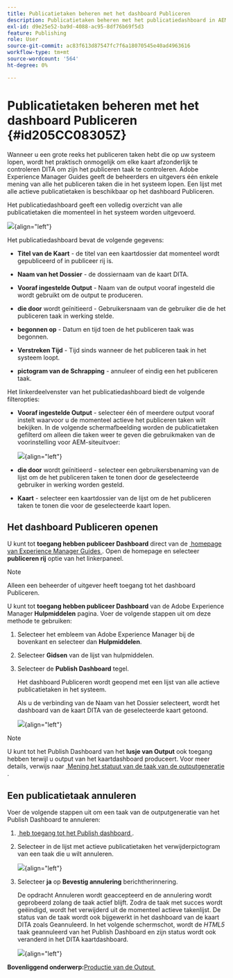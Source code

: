 ```yaml
---
title: Publicatietaken beheren met het dashboard Publiceren
description: Publicatietaken beheren met het publicatiedashboard in AEM Guides. Zorg dat u weet hoe u toegang krijgt tot het publicatiedashboard en annuleer een publicatietaak.
exl-id: d9e25e52-ba9d-4088-ac95-8df76b69f5d3
feature: Publishing
role: User
source-git-commit: ac83f613d87547fc7f6a18070545e40ad4963616
workflow-type: tm+mt
source-wordcount: '564'
ht-degree: 0%

---
```


# Publicatietaken beheren met het dashboard Publiceren {#id205CC08305Z}

Wanneer u een grote reeks het publiceren taken hebt die op uw systeem lopen, wordt het praktisch onmogelijk om elke kaart afzonderlijk te controleren DITA om zijn het publiceren taak te controleren. Adobe Experience Manager Guides geeft de beheerders en uitgevers één enkele mening van alle het publiceren taken die in het systeem lopen. Een lijst met alle actieve publicatietaken is beschikbaar op het dashboard Publiceren.

Het publicatiedashboard geeft een volledig overzicht van alle publicatietaken die momenteel in het systeem worden uitgevoerd.

![](images/publish-dashboard.png){align="left"}

Het publicatiedashboard bevat de volgende gegevens:

- **Titel van de Kaart** - de titel van een kaartdossier dat momenteel wordt gepubliceerd of in publiceer rij is.

- **Naam van het Dossier** - de dossiernaam van de kaart DITA.

- **Vooraf ingestelde Output** - Naam van de output vooraf ingesteld die wordt gebruikt om de output te produceren.

- **die door** wordt geïnitieerd - Gebruikersnaam van de gebruiker die de het publiceren taak in werking stelde.

- **begonnen op** - Datum en tijd toen de het publiceren taak was begonnen.

- **Verstreken Tijd** - Tijd sinds wanneer de het publiceren taak in het systeem loopt.

- **pictogram van de Schrapping** - annuleer of eindig een het publiceren taak.

Het linkerdeelvenster van het publicatiedashboard biedt de volgende filteropties:

- **Vooraf ingestelde Output** - selecteer één of meerdere output vooraf instelt waarvoor u de momenteel actieve het publiceren taken wilt bekijken. In de volgende schermafbeelding worden de publicatietaken gefilterd om alleen die taken weer te geven die gebruikmaken van de voorinstelling voor AEM-siteuitvoer:

  ![](images/publish-dashboard-preset-filter.png){align="left"}

- **die door** wordt geïnitieerd - selecteer een gebruikersbenaming van de lijst om de het publiceren taken te tonen door de geselecteerde gebruiker in werking worden gesteld.

- **Kaart** - selecteer een kaartdossier van de lijst om de het publiceren taken te tonen die voor de geselecteerde kaart lopen.

## Het dashboard Publiceren openen

U kunt tot **toegang hebben publiceer Dashboard** direct van de [&#x200B; homepage van Experience Manager Guides &#x200B;](./intro-home-page.md). Open de homepage en selecteer **publiceren rij** optie van het linkerpaneel.

>[!NOTE]
>
> Alleen een beheerder of uitgever heeft toegang tot het dashboard Publiceren.

U kunt tot **toegang hebben publiceer Dashboard** van de Adobe Experience Manager **Hulpmiddelen** pagina. Voer de volgende stappen uit om deze methode te gebruiken:

1. Selecteer het embleem van Adobe Experience Manager bij de bovenkant en selecteer dan **Hulpmiddelen**.

1. Selecteer **Gidsen** van de lijst van hulpmiddelen.

1. Selecteer de **Publish Dashboard** tegel.

   Het dashboard Publiceren wordt geopend met een lijst van alle actieve publicatietaken in het systeem.

   Als u de verbinding van de Naam van het Dossier selecteert, wordt het dashboard van de kaart DITA van de geselecteerde kaart getoond.

   ![](images/publish-dashboard-click-filename-link.png){align="left"}


>[!NOTE]
>
> U kunt tot het Publish Dashboard van het **lusje van Output** ook toegang hebben terwijl u output van het kaartdashboard produceert. Voor meer details, verwijs naar [&#x200B; Mening het statuut van de taak van de outputgeneratie &#x200B;](generate-output-for-a-dita-map.md#viewing_output_history).

## Een publicatietaak annuleren

Voer de volgende stappen uit om een taak van de outputgeneratie van het Publish Dashboard te annuleren:

1. [&#x200B; heb toegang tot het Publish dashboard &#x200B;](#access-the-publish-dashboard).

1. Selecteer in de lijst met actieve publicatietaken het verwijderpictogram van een taak die u wilt annuleren.

   ![](images/publish-dashboard-cancel-task.png){align="left"}

1. Selecteer **ja** op **Bevestig annulering** berichtherinnering.

   De opdracht Annuleren wordt geaccepteerd en de annulering wordt geprobeerd zolang de taak actief blijft. Zodra de taak met succes wordt geëindigd, wordt het verwijderd uit de momenteel actieve takenlijst. De status van de taak wordt ook bijgewerkt in het dashboard van de kaart DITA zoals Geannuleerd. In het volgende schermschot, wordt de *HTML5* taak geannuleerd van het Publish Dashboard en zijn status wordt ook veranderd in het DITA kaartdashboard.

   ![](images/cancelled-output-task.png){align="left"}


**Bovenliggend onderwerp:**&#x200B;[&#x200B; Productie van de Output &#x200B;](generate-output.md)
